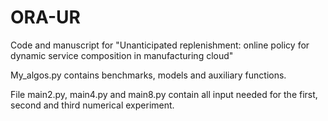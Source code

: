 # ORA-UR
Code and manuscript for "Unanticipated replenishment: online policy for dynamic service composition in manufacturing cloud"

My_algos.py contains benchmarks, models and auxiliary functions. 

File main2.py, main4.py and main8.py contain all input needed for the first, second and third numerical experiment.
